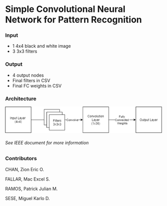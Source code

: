 # Simple Convolutional Neural Network for Pattern Recognition

### Input
- 1 4x4 black and white image
- 3 3x3 filters

### Output
- 4 output nodes
- Final filters in CSV
- Final FC weights in CSV

### Architecture
![Architecture](images/Architecture.png)

###### See IEEE document for more information

### Contributors
CHAN, Zion Eric O.

FALLAR, Mac Excel S.

RAMOS, Patrick Julian M.

SESE, Miguel Karlo D.
